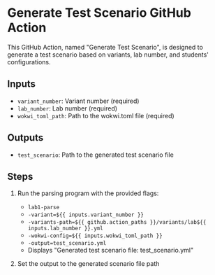 # Generate Test Scenario GitHub Action

This GitHub Action, named "Generate Test Scenario", is designed to generate a test scenario based on variants, lab number, and students' configurations.

## Inputs

- `variant_number`: Variant number (required)
- `lab_number`: Lab number (required)
- `wokwi_toml_path`: Path to the wokwi.toml file (required)

## Outputs

- `test_scenario`: Path to the generated test scenario file

## Steps

1. Run the parsing program with the provided flags:
   - `lab1-parse`
   - `-variant=${{ inputs.variant_number }}`
   - `-variants-path=${{ github.action_paths }}/variants/lab${{ inputs.lab_number }}.yml`
   - `-wokwi-config=${{ inputs.wokwi_toml_path }}`
   - `-output=test_scenario.yml`
   - Displays "Generated test scenario file: test_scenario.yml"

2. Set the output to the generated scenario file path
